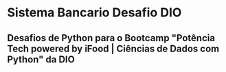 # Sistema Bancario Desafio DIO

## Desafios de Python para o Bootcamp "Potência Tech powered by iFood | Ciências de Dados com Python" da DIO
